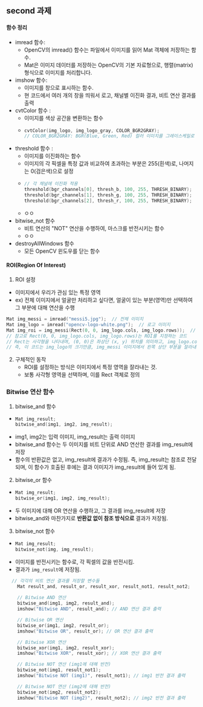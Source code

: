 ## second 과제

#### 함수 정리
- imread 함수:
  - OpenCV의 imread() 함수는 파일에서 이미지를 읽어 Mat 객체에 저장하는 함수.
  - Mat은 이미지 데이터를 저장하는 OpenCV의 기본 자료형으로, 행렬(matrix) 형식으로 이미지를 처리합니다.
- imshow 함수:
    - 이미지를 창으로 표시하는 함수.
    - 현 코드에서 여러 개의 창을 띄워서 로고, 채널별 이진화 결과, 비트 연산 결과를 출력
- cvtColor 함수 :
    - 이미지를 색상 공간을 변환하는 함수
    - ``` C++
      cvtColor(img_logo, img_logo_gray, COLOR_BGR2GRAY);
      // COLOR_BGR2GRAY: BGR(Blue, Green, Red) 컬러 이미지를 그레이스케일로 변환하는 코드
      ```
- threshold 함수 :
  - 이미지를 이진화하는 함수
  - 이미지의 각 픽셀을 특정 값과 비교하여 초과하는 부분은 255(흰색)로, 나머지는 0(검은색)으로 설정
  - ``` C++
    // 각 채널에 이진화 적용
    threshold(bgr_channels[0], thresh_b, 100, 255, THRESH_BINARY);
    threshold(bgr_channels[1], thresh_g, 100, 255, THRESH_BINARY);
    threshold(bgr_channels[2], thresh_r, 100, 255, THRESH_BINARY);
  - ㅇㅇ
- bitwise_not 함수
  - 비트 연산의 "NOT" 연산을 수행하여, 마스크를 반전시키는 함수
  -  ㅇㅇ
- destroyAllWindows 함수
  - 모든 OpenCV 윈도우를 닫는 함수

#### ROI(Region Of Interest)

  1. ROI 설정
  - 이미지에서 우리가 관심 있는 특정 영역
  - ex) 전체 이미지에서 얼굴만 처리하고 싶다면, 얼굴이 있는 부분(영역)만 선택하여 그 부분에 대해 연산을 수행
  ```C++
  Mat img_messi = imread("messi5.jpg");  // 전체 이미지
  Mat img_logo = imread("opencv-logo-white.png");  // 로고 이미지
  Mat img_roi = img_messi(Rect(0, 0, img_logo.cols, img_logo.rows));  // 왼쪽 상단 (0, 0)에서 로고 크기만큼 선택
  // 참고로 Rect(0, 0, img_logo.cols, img_logo.rows)는 ROI를 지정하는 코드
  // Rect는 사각형을 나타내며, (0, 0)은 좌상단 (x, y) 위치를 의미하고, img_logo.cols와 img_logo.rows는 너비와 높이를 의미
  // 즉, 이 코드는 img_logo의 크기만큼, img_messi 이미지에서 왼쪽 상단 부분을 잘라내겠다는 뜻
  ```
    
  2. 구체적인 동작
     - ROI를 설정하는 방식은 이미지에서 특정 영역을 잘라내는 것.
     - 보통 사각형 영역을 선택하며, 이를 Rect 객체로 정의

### Bitwise 연산 함수

1. bitwise_and 함수 
- ``` C++
  Mat img_result;
  bitwise_and(img1, img2, img_result); 
  ```
- img1, img2는 입력 이미지, img_result는 출력 이미지
- bitwise_and 함수는 두 이미지를 비트 단위로 AND 연산한 결과를 img_result에 저장
- 함수의 반환값은 없고, img_result에 결과가 수정됨. 즉, img_result는 참조로 전달되며, 이 함수가 호출된 후에는 결과 이미지가 img_result에 들어 있게 됨.


2. bitwise_or 함수
- ``` C++
  Mat img_result;
  bitwise_or(img1, img2, img_result);
  ```
- 두 이미지에 대해 OR 연산을 수행하고, 그 결과를 img_result에 저장
- bitwise_and와 마찬가지로 <b>반환값 없이 참조 방식으로</b> 결과가 저장됨.

3. bitwise_not 함수
- ```cpp
  Mat img_result;
  bitwise_not(img, img_result);
  ```
- 이미지를 반전시키는 함수로, 각 픽셀의 값을 반전시킴.
- 결과가 ```img_result```에 저장됨.

``` C++
  // 각각의 비트 연산 결과를 저장할 변수들
    Mat result_and, result_or, result_xor, result_not1, result_not2;
    
    // Bitwise AND 연산
    bitwise_and(img1, img2, result_and);
    imshow("Bitwise AND", result_and); // AND 연산 결과 출력

    // Bitwise OR 연산
    bitwise_or(img1, img2, result_or);
    imshow("Bitwise OR", result_or); // OR 연산 결과 출력

    // Bitwise XOR 연산
    bitwise_xor(img1, img2, result_xor);
    imshow("Bitwise XOR", result_xor); // XOR 연산 결과 출력

    // Bitwise NOT 연산 (img1에 대해 반전)
    bitwise_not(img1, result_not1);
    imshow("Bitwise NOT (img1)", result_not1); // img1 반전 결과 출력

    // Bitwise NOT 연산 (img2에 대해 반전)
    bitwise_not(img2, result_not2);
    imshow("Bitwise NOT (img2)", result_not2); // img2 반전 결과 출력
```
